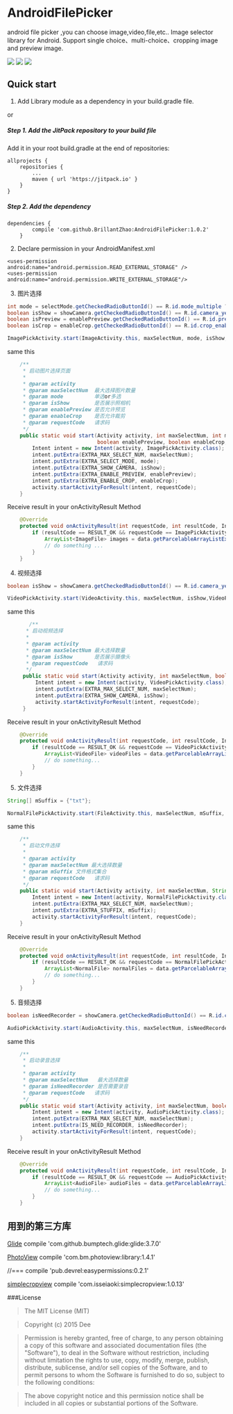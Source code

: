 # AndroidFilePicker
android file picker ,you can choose image,video,file,etc..
Image selector library for Android. Support single choice、multi-choice、cropping image and preview image.

![](https://github.com/BrillantZhao/AndroidFilePicker/blob/master/screenshot/page01.png)
![](https://github.com/BrillantZhao/AndroidFilePicker/blob/master/screenshot/page02.png)
![](https://github.com/BrillantZhao/AndroidFilePicker/blob/master/screenshot/page03.png)

## Quick start

1) Add Library module as a dependency in your build.gradle file.

or

##### Step 1. Add the JitPack repository to your build file 
Add it in your root build.gradle at the end of repositories:

	allprojects {
		repositories {
			...
			maven { url 'https://jitpack.io' }
		}
	}

##### Step 2. Add the dependency

    dependencies {
	        compile 'com.github.BrillantZhao:AndroidFilePicker:1.0.2'
	    }

2) Declare permission in your AndroidManifest.xml

```
<uses-permission android:name="android.permission.READ_EXTERNAL_STORAGE" />
<uses-permission android:name="android.permission.WRITE_EXTERNAL_STORAGE"/>
```

3) 图片选择 

```java
int mode = selectMode.getCheckedRadioButtonId() == R.id.mode_multiple ? ImagePickActivity.MODE_MULTIPLE : ImagePickActivity.MODE_SINGLE;
boolean isShow = showCamera.getCheckedRadioButtonId() == R.id.camera_yes ? true : false;
boolean isPreview = enablePreview.getCheckedRadioButtonId() == R.id.preview_enable ? true : false;
boolean isCrop = enableCrop.getCheckedRadioButtonId() == R.id.crop_enable ? true : false;

ImagePickActivity.start(ImageActivity.this, maxSelectNum, mode, isShow, isPreview, isCrop, ImagePickActivity.REQUEST_IMAGE);
```
same this

```java
    /**
     * 启动图片选择页面
     *
     * @param activity
     * @param maxSelectNum  最大选择图片数量
     * @param mode          单选or多选
     * @param isShow        是否展示照相机
     * @param enablePreview 是否允许预览
     * @param enableCrop    是否允许裁剪
     * @param requestCode   请求码
     */
    public static void start(Activity activity, int maxSelectNum, int mode, boolean isShow,
                             boolean enablePreview, boolean enableCrop, int requestCode) {
        Intent intent = new Intent(activity, ImagePickActivity.class);
        intent.putExtra(EXTRA_MAX_SELECT_NUM, maxSelectNum);
        intent.putExtra(EXTRA_SELECT_MODE, mode);
        intent.putExtra(EXTRA_SHOW_CAMERA, isShow);
        intent.putExtra(EXTRA_ENABLE_PREVIEW, enablePreview);
        intent.putExtra(EXTRA_ENABLE_CROP, enableCrop);
        activity.startActivityForResult(intent, requestCode);
    }
```
 Receive result in your onActivityResult Method

``` java
    @Override
    protected void onActivityResult(int requestCode, int resultCode, Intent data) {
        if (resultCode == RESULT_OK && requestCode == ImagePickActivity.REQUEST_IMAGE) {
            ArrayList<ImageFile> images = data.getParcelableArrayListExtra(Constant.RESULT_PICK_IMAGE);
            // do something ...
        }
    }
```
4) 视频选择 

```java
boolean isShow = showCamera.getCheckedRadioButtonId() == R.id.camera_yes ? true : false;

VideoPickActivity.start(VideoActivity.this, maxSelectNum, isShow,VideoPickActivity.REQUEST_VIDEO);
```
same this

```java
       /**
      * 启动视频选择
      *
      * @param activity
      * @param maxSelectNum 最大选择数量
      * @param isShow       是否展示摄像头
      * @param requestCode   请求码
      */
     public static void start(Activity activity, int maxSelectNum, boolean isShow, int requestCode) {
         Intent intent = new Intent(activity, VideoPickActivity.class);
         intent.putExtra(EXTRA_MAX_SELECT_NUM, maxSelectNum);
         intent.putExtra(EXTRA_SHOW_CAMERA, isShow);
         activity.startActivityForResult(intent, requestCode);
     }
```
 Receive result in your onActivityResult Method

``` java
    @Override
    protected void onActivityResult(int requestCode, int resultCode, Intent data) {
        if (resultCode == RESULT_OK && requestCode == VideoPickActivity.REQUEST_VIDEO) {
            ArrayList<VideoFile> videoFiles = data.getParcelableArrayListExtra(Constant.RESULT_PICK_VIDEO);
            // do something...
        }
    }
```

5) 文件选择 

```java
String[] mSuffix = {"txt"};

NormalFilePickActivity.start(FileActivity.this, maxSelectNum, mSuffix, NormalFilePickActivity.REQUEST_FILE);
```
same this

```java
    /**
     * 启动文件选择
     *
     * @param activity
     * @param maxSelectNum 最大选择数量
     * @param mSuffix 文件格式集合
     * @param requestCode   请求码
     */
    public static void start(Activity activity, int maxSelectNum, String[] mSuffix, int requestCode) {
        Intent intent = new Intent(activity, NormalFilePickActivity.class);
        intent.putExtra(EXTRA_MAX_SELECT_NUM, maxSelectNum);
        intent.putExtra(EXTRA_STUFFIX, mSuffix);
        activity.startActivityForResult(intent, requestCode);
    }
```
 Receive result in your onActivityResult Method

``` java
    @Override
    protected void onActivityResult(int requestCode, int resultCode, Intent data) {
        if (resultCode == RESULT_OK && requestCode == NormalFilePickActivity.REQUEST_FILE) {
            ArrayList<NormalFile> normalFiles = data.getParcelableArrayListExtra(Constant.RESULT_PICK_FILE);
            // do something...
        }
    }
```

5) 音频选择 

```java
boolean isNeedRecorder = showCamera.getCheckedRadioButtonId() == R.id.camera_yes ? true : false;

AudioPickActivity.start(AudioActivity.this, maxSelectNum, isNeedRecorder, AudioPickActivity.REQUEST_AUDIO);
```
same this

```java
    /**
     * 启动录音选择
     *
     * @param activity
     * @param maxSelectNum   最大选择数量
     * @param isNeedRecorder 是否需要录音
     * @param requestCode   请求码
     */
    public static void start(Activity activity, int maxSelectNum, boolean isNeedRecorder, int requestCode) {
        Intent intent = new Intent(activity, AudioPickActivity.class);
        intent.putExtra(EXTRA_MAX_SELECT_NUM, maxSelectNum);
        intent.putExtra(IS_NEED_RECORDER, isNeedRecorder);
        activity.startActivityForResult(intent, requestCode);
    }
```
 Receive result in your onActivityResult Method

``` java
    @Override
    protected void onActivityResult(int requestCode, int resultCode, Intent data) {
        if (resultCode == RESULT_OK && requestCode == AudioPickActivity.REQUEST_AUDIO) {
            ArrayList<AudioFile> audioFiles = data.getParcelableArrayListExtra(Constant.RESULT_PICK_VIDEO);
            // do something...
        }
    }
```

## 用到的第三方库
    
[Glide](https://github.com/bumptech/glide)
compile 'com.github.bumptech.glide:glide:3.7.0'

[PhotoView](https://github.com/chrisbanes/PhotoView)
compile 'com.bm.photoview:library:1.4.1'
    
//===
compile 'pub.devrel:easypermissions:0.2.1'

[simplecropview](https://github.com/IsseiAoki/SimpleCropView)
compile 'com.isseiaoki:simplecropview:1.0.13'

###License
>The MIT License (MIT)

>Copyright (c) 2015 Dee

>Permission is hereby granted, free of charge, to any person obtaining a copy
of this software and associated documentation files (the "Software"), to deal
in the Software without restriction, including without limitation the rights
to use, copy, modify, merge, publish, distribute, sublicense, and/or sell
copies of the Software, and to permit persons to whom the Software is
furnished to do so, subject to the following conditions:

>The above copyright notice and this permission notice shall be included in all
copies or substantial portions of the Software.
